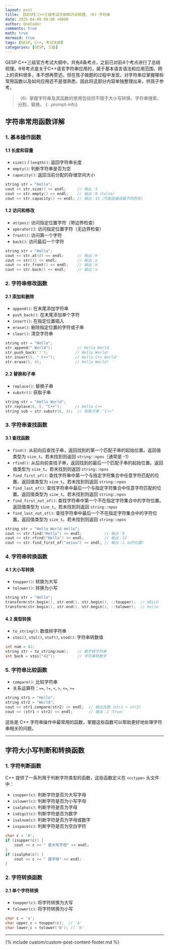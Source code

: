 ```yaml
---
layout: post
title: 【GESP】C++三级考试大纲知识点梳理, (6) 字符串
date: 2025-04-08 08:00 +0800
author: OneCoder
comments: true
math: true
mermaid: true
tags: [GESP, C++, 考试大纲]
categories: [GESP, 三级]
---
```

GESP C++三级官方考试大纲中，共有8条考点，之前已对前4个考点进行了总结梳理，6号考点是关于C++语言字符串应用的，属于基本语言语法和应用范围，网上的资料很多，本不想再赘述。但在孩子做题的过程中发现，对字符串应掌握哪些常用函数以及如何应用还不是很熟悉，因此将这部分内容单独整理出来，供孩子参考。
> （6）掌握字符串及其函数的使用包括但不限于大小写转换、字符串搜索、分割、替换。
{: .prompt-info}

<!--more-->

## 字符串常用函数详解

### 1. 基本操作函数

#### 1.1 长度和容量

- `size()` / `length()`: 返回字符串长度
- `empty()`: 判断字符串是否为空
- `capacity()`: 返回当前分配的存储空间大小

```cpp
string str = "Hello";
cout << str.size() << endl;     // 输出：5
cout << str.empty() << endl;    // 输出：0（false）
cout << str.capacity() << endl; // 输出：15（可能因编译器不同而异）
```

#### 1.2 访问和修改

- `at(pos)`: 访问指定位置字符（带边界检查）
- `operator[]`: 访问指定位置字符（无边界检查）
- `front()`: 访问第一个字符
- `back()`: 访问最后一个字符

```cpp
string str = "Hello";
cout << str.at(0) << endl;      // 输出：H
cout << str[1] << endl;         // 输出：e
cout << str.front() << endl;    // 输出：H
cout << str.back() << endl;     // 输出：o
```

### 2. 字符串修改函数

#### 2.1 添加和删除

- `append()`: 在末尾添加字符串
- `push_back()`: 在末尾添加单个字符
- `insert()`: 在指定位置插入
- `erase()`: 删除指定位置的字符或子串
- `clear()`: 清空字符串

```cpp
string str = "Hello";
str.append(" World");           // Hello World
str.push_back('!');            // Hello World!
str.insert(5, " C++");         // Hello C++ World!
str.erase(5, 4);               // Hello World!
```

#### 2.2 替换和子串

- `replace()`: 替换子串
- `substr()`: 获取子串

```cpp
string str = "Hello World";
str.replace(6, 5, "C++");      // Hello C++
string sub = str.substr(6, 3);  // 获取子串："C++"
```

### 3. 字符串查找函数

#### 3.1 查找函数

- `find()`: 从前向后查找子串，返回找到的第一个匹配子串的起始位置。返回值类型为 `size_t`。若未找到则返回 `string::npos`（通常是 -1）
- `rfind()`: 从后向前查找子串，返回找到的最后一个匹配子串的起始位置。返回值类型为 `size_t`。若未找到则返回 `string::npos`
- `find_first_of()`: 查找字符串中第一个与指定字符集合中任意字符匹配的位置。返回值类型为 `size_t`。若未找到则返回 `string::npos`
- `find_last_of()`: 查找字符串中最后一个与指定字符集合中任意字符匹配的位置。返回值类型为 `size_t`。若未找到则返回 `string::npos`
- `find_first_not_of()`: 查找字符串中第一个不在指定字符集合中的字符位置。返回值类型为 `size_t`。若未找到则返回 `string::npos`
- `find_last_not_of()`: 查找字符串中最后一个不在指定字符集合中的字符位置。返回值类型为 `size_t`。若未找到则返回 `string::npos`

```cpp
string str = "Hello World Hello";
cout << str.find("Hello") << endl;          // 输出：0
cout << str.rfind("Hello") << endl;         // 输出：12
cout << str.find_first_of("aeiou") << endl; // 输出：1（e的位置）
```

### 4. 字符串转换函数

#### 4.1 大小写转换

- `toupper()`: 转换为大写
- `tolower()`: 转换为小写

```cpp
string str = "Hello";
transform(str.begin(), str.end(), str.begin(), ::toupper);  // HELLO
transform(str.begin(), str.end(), str.begin(), ::tolower);  // hello
```

#### 4.2 类型转换

- `to_string()`: 数值转字符串
- `stoi()`, `stol()`, `stof()`, `stod()`: 字符串转数值

```cpp
int num = 42;
string str = to_string(num);    // 数字转字符串
int back = stoi("42");          // 字符串转数字
```

### 5. 字符串比较函数

- `compare()`: 比较字符串
- 关系运算符：`==`, `!=`, `<`, `>`, `<=`, `>=`

```cpp
string str1 = "Hello";
string str2 = "World";
cout << str1.compare(str2) << endl;  // 输出负数（str1 < str2）
cout << (str1 < str2) << endl;       // 输出：1（true）
```

这些是 C++ 字符串操作中最常用的函数，掌握这些函数可以帮助更好地处理字符串相关的问题。

---

## 字符大小写判断和转换函数

### 1. 字符判断函数

C++ 提供了一系列用于判断字符类型的函数，这些函数定义在 `<cctype>` 头文件中：

- `isupper(c)`: 判断字符是否为大写字母
- `islower(c)`: 判断字符是否为小写字母
- `isalpha(c)`: 判断字符是否为字母
- `isdigit(c)`: 判断字符是否为数字
- `isalnum(c)`: 判断字符是否为字母或数字
- `isspace(c)`: 判断字符是否为空白字符

```cpp
char c = 'A';
if (isupper(c)) {
    cout << c << " 是大写字母" << endl;
}
if (isalpha(c)) {
    cout << c << " 是字母" << endl;
}
```

### 2. 字符转换函数

#### 2.1 单个字符转换

- `toupper(c)`: 将字符转换为大写
- `tolower(c)`: 将字符转换为小写

```cpp
char c = 'a';
char upper_c = toupper(c);  // 'A'
char lower_c = tolower('B'); // 'b'
```

---
{% include custom/custom-post-content-footer.md %}
